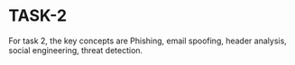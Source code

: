 # TASK-2
For task 2, the key concepts are Phishing, email spoofing, header analysis, social engineering, threat detection.
